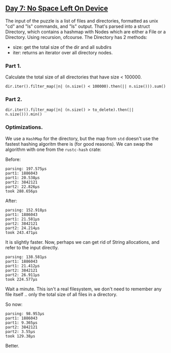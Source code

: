 ## [Day 7: No Space Left On Device](https://adventofcode.com/2022/day/7)

The input of the puzzle is a list of files and directories, formatted
as unix "cd" and "ls" commands, and "ls" output. That's parsed into a
struct Directory, which contains a hashmap with Nodes which are either
a File or a Directory. Using recursion, ofcourse. The Directory has
2 methods:

- size: get the total size of the dir and all subdirs
- iter: returns an iterator over all directory nodes.

### Part 1.

Calculate the total size of all directories that have size < 100000.

```
dir.iter().filter_map(|n| (n.size() < 100000).then(|| n.size())).sum()
```

### Part 2.

```
dir.iter().filter_map(|n| (n.size() > to_delete).then(|| n.size())).min()
```

### Optimizations.

We use a `HashMap` for the directory, but the map from `std` doesn't use
the fastest hashing algoritm there is (for good reasons). We can swap
the algorithm with one from the `rustc-hash` crate:

Before:

```
parsing: 197.575µs
part1: 1886043
part1: 20.538µs
part2: 3842121
part2: 22.826µs
took 288.656µs
```

After:

```
parsing: 152.918µs
part1: 1886043
part1: 21.581µs
part2: 3842121
part2: 24.214µs
took 243.471µs
```

It is slightly faster. Now, perhaps we can get rid of String allocations,
and refer to the input directly.

```
parsing: 138.581µs
part1: 1886043
part1: 21.412µs
part2: 3842121
part2: 26.911µs
took 224.577µs
```

Wait a minute. This isn't a real filesystem, we don't need to remember
any file itself .. only the total size of all files in a directory.

So now:

```
parsing: 98.953µs
part1: 1886043
part1: 9.365µs
part2: 3842121
part2: 3.55µs
took 129.38µs
```

Better.
